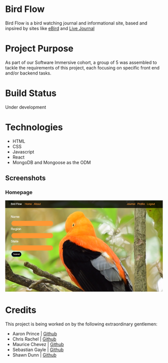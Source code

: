 # Bird Flow
Bird Flow is a bird watching journal and informational site, based and inpsired by sites like [eBird](https://ebird.org/home) and [Live Journal](https://www.livejournal.com)

# Project Purpose
As part of our Software Immersive cohort, a group of 5 was assembled to tackle the requirements of this project, each focusing on specific front end and/or backend tasks. 

# Build Status
Under development

# Technologies
* HTML
* CSS
* Javascript
* React
* MongoDB and Mongoose as the ODM

## Screenshots
### Homepage
![Homepage Screenshot](img/homepage-screenshot.png)

# Credits
This project is being worked on by the following extraordinary gentlemen:
* Aaron Prince | [Github](https://github.com/aprin418)
* Chris Rachel | [Github](https://github.com/chrisrachal)
* Maurice Chevez | [Github](https://github.com/mauricechevez)
* Sebastian Gayle | [Github](https://github.com/Purplepro)
* Shawn Dunn | [Github](https://github.com/jshawndunn)
